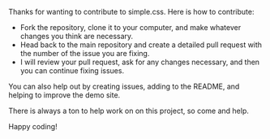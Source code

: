 Thanks for wanting to contribute to simple.css. Here is how to contribute:

- Fork the repository, clone it to your computer, and make whatever changes you think are necessary.
- Head back to the main repository and create a detailed pull request with the number of the issue you are fixing.
- I will review your pull request, ask for any changes necessary, and then you can continue fixing issues.

You can also help out by creating issues, adding to the README, and helping to improve the demo site.

There is always a ton to help work on on this project, so come and help.

Happy coding!
